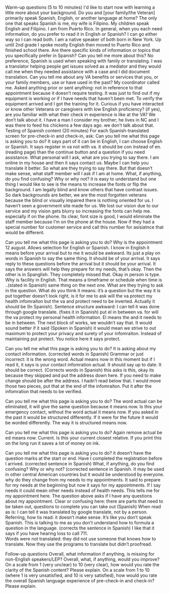 
Warm-up questions (5 to 10 minutes)
I'd like to start now with learning a little more about your background.
Do you and [your family/the Veteran] primarily speak Spanish, English, or another language at home? 
The only one that speaks Spanish is me, my wife is Filipino. My children speak English and Filipino.  I am from Puerto Rico. 
In general, when you each need information, do you prefer to read it in English or Spanish?
 I can go either way so I can read both. I am a native speaker of both born in New York. Up until 2nd grade I spoke mostly English then moved to Puerto Rico and finished school there. 
Are there specific kinds of information or topics that you specifically prefer in Spanish? Can you tell me more about this? 
No preference, Spanish is used when speaking with family or translating. I was a translator helping people get issues solved as a mediator and they would call me when they needed assistance with a case and I did document translation. 
Can you tell me about any VA benefits or services that you, or your family members, use or have used in the past? 
My coordinator called me. 
Asked anything prior or sent anything:
 not in reference to that appointment because it doesn’t require testing. It was just to find out if my equipment is working or if I have needs that haven’t been met. To verify the equipment arrived and I got the training for it. 
Curious if you have interacted or know other Veterans or caregivers with low English proficiency? (if yes), are you familiar with what their check in experience is like at the VA? 
We don’t talk about it. I have a man I consider my brother; he lives in NC and I was there to feed his chickens a few days ago. we don’t talk about that. 
Testing of Spanish content (20 minutes)
For each Spanish-translated screen for pre-check-in and check-in, ask:
Can you tell me what this page is asking you to do? 
It says part of it can be in English, I can choose English or Spanish. It says register in va not with va. it should be con instead of en. (reading page) than the continue button and a question if you need assistance. What personal will I ask, what are you trying to say there.  I am online in my house and then it says contact us. Maybe I can help you translate it better. So what are they trying to say there. But that doesn’t make sense, what staff member will I ask if I am at home. 
What, if anything, do you find confusing? Why or why not? 
it is easy to understand but one thing I would like to see is the means to increase the fonts or flip the background. I am legally blind and know others that have contrast issues. So dark backgrounds are better, we are the most forgotten veterans because the blind or visually  impaired there is nothing oriented for us. I haven’t seen a government site made for us. We lost our vision due to our service and my vision gets blurry so increasing the fonts can help me. especially if on the phone. Its clear, font size is good, I would eliminate the staff member because I’m on the phone at the house. Now if they had a special number for customer service and call this number for asisiatnce that would be different. 
 
Can you tell me what this page is asking you to do? Why is the appointment 12 august. 
Allows selection for English or Spanish. I know in English it means before your arrival but to me it would be awkward. Its just a play on words in Spanish to say the same thing. It should be of your arrival. It says reply to these questions before the arrival but it should be your arrival. It says the answers will help they prepare for my needs, that’s okay. Then the other is in Spanglish. They completely missed that. Okay in person is type. Why is facility in English. That means a timeframe or schedule when time is ..(stated in Spanish) same thing on the next one. What are they trying to ask in the question. 
What do you think it means: 
it’s a question but the way it is put together doesn’t look right, is it for me to ask will the va protect my health infomraiton but the va and protect need to be inverted. Actually it should be (In Spanish). 
Sentence structure awkward: I can tell it was done through google translate. (fixes it in Spanish) put el in between va. for will the va protect my personal health information. El means the and it needs to be in between. The next block of works, we wouldn’t say that. It would sound better if it said (Spoken in Spanish) it would mean we strive to out maximum to protect your privacy and surety of your infomraiton. Instead of maintaining put protect. You notice here it says protect. 
 
Can you tell me what this page is asking you to do? It is asking about my contact information. (corrected words in Spanish) 
Grammar or just incorrect: it is the wrong word. Actual means now in this moment but if I read it, it says is your contact infomration actual. It should say up to date. It should be correct. (Corrects words in Spanish) this asks is this, okay its because they skipped and put the address down here. If you need to make change should be after the address. I hadn’t read below that. I would move those two pieces, put that at the end of the infomraiton. Put it after the infomration that needs to be verified.  
 
Can you tell me what this page is asking you to do? 
The word actual can be eliminated, it will give the same question because it means now. Is this your emergency contact, without the word actual it means now. If you asked in the past it would be structured differently. If it were for the future it would be worded differently. The way it is structured means now. 
 
Can you tell me what this page is asking you to do? 
Again remove actual be ed means now. Current. Is this your current closest relative. If you print this on the long run it saves a lot of money on ink. 
 
Can you tell me what this page is asking you to do?
it doesn’t have the question marks at the start or end. Have I completed the registration before I arrived. (corrected sentence in Spanish) 
What, if anything, do you find confusing? Why or why not? 
(corrected sentence in Spanish. It may be used in other central American countries but it would be understood by everyone. 
why do they change from my needs to my appointments. It said to prepare for my needs at the beginning but now it says for my appointments. If I say needs it could mean other needs instead of health needs. This tells me for my appointment here. The question above asks if I have any questions about my appointment. 
Clear or confusing here: there are parts that need to be taken out, questions to complete you can take out (Spanish) 
When read as is: I can tell it was translated by google translate, not by a person. 
Referring, how tis read: it doesn’t make sense. It’s like you don’t speak Spanish. This is talking to me as you don’t understand how to formula a question in the language. (corrects the sentence in Spanish) I like that it says if you have hearing loss to call 711.  
Words were not translated: they did not use someone that knows how to translate. Now they use the programs to translate but didn’t proofread. 
 
Follow-up questions
Overall, what information if anything, is missing for non-English speakers/LEP?
Overall, what, if anything, would you improve?
On a scale from 1 (very unclear) to 10 (very clear), how would you rate the clarity of the Spanish content? Please explain.
On a scale from 1 to 10 (where 1 is very unsatisfied, and 10 is very satisfied), how would you rate the overall Spanish language experience of pre-check-in and check-in? Please explain.
